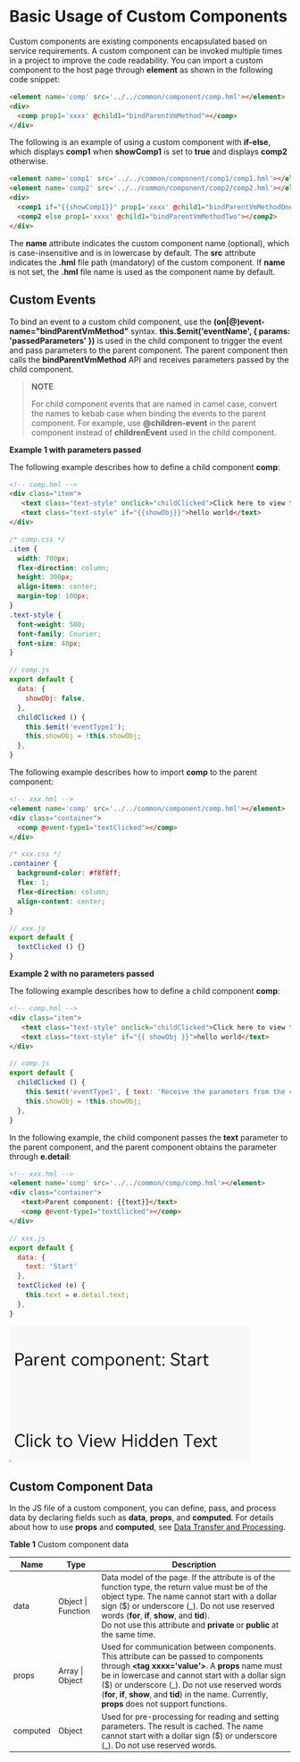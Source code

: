 # Basic Usage of Custom Components

Custom components are existing components encapsulated based on service requirements. A custom component can be invoked multiple times in a project to improve the code readability. You can import a custom component to the host page through **element** as shown in the following code snippet:

```html
<element name='comp' src='../../common/component/comp.hml'></element>
<div>
  <comp prop1='xxxx' @child1="bindParentVmMethod"></comp>
</div>
```

The following is an example of using a custom component with **if-else**, which displays **comp1** when **showComp1** is set to **true** and displays **comp2** otherwise.

```html
<element name='comp1' src='../../common/component/comp1/comp1.hml'></element>
<element name='comp2' src='../../common/component/comp2/comp2.hml'></element>
<div>
  <comp1 if="{{showComp1}}" prop1='xxxx' @child1="bindParentVmMethodOne"></comp1>
  <comp2 else prop1='xxxx' @child1="bindParentVmMethodTwo"></comp2>
</div>
```

The **name** attribute indicates the custom component name (optional), which is case-insensitive and is in lowercase by default. The **src** attribute indicates the **.hml** file path (mandatory) of the custom component. If **name** is not set, the **.hml** file name is used as the component name by default.


## Custom Events

To bind an event to a custom child component, use the **(on|@)event-name="bindParentVmMethod"** syntax. **this.$emit('eventName', { params: 'passedParameters' })** is used in the child component to trigger the event and pass parameters to the parent component. The parent component then calls the **bindParentVmMethod** API and receives parameters passed by the child component.

>  **NOTE**
>
>  For child component events that are named in camel case, convert the names to kebab case when binding the events to the parent component. For example, use **\@children-event** in the parent component instead of **childrenEvent** used in the child component.

**Example 1 with parameters passed**

The following example describes how to define a child component **comp**:

```html
<!-- comp.hml -->
<div class="item">  
   <text class="text-style" onclick="childClicked">Click here to view the hidden text.</text> 
   <text class="text-style" if="{{showObj}}">hello world</text> 
</div>
```

```css
/* comp.css */
.item {  
  width: 700px;   
  flex-direction: column;   
  height: 300px;   
  align-items: center;   
  margin-top: 100px;  
} 
.text-style { 
  font-weight: 500; 
  font-family: Courier; 
  font-size: 40px;
}
```

```js
// comp.js
export default { 
  data: {  
    showObj: false,  
  },  
  childClicked () {  
    this.$emit('eventType1'); 
    this.showObj = !this.showObj;  
  },  
}
```

The following example describes how to import **comp** to the parent component:

```html
<!-- xxx.hml --> 
<element name='comp' src='../../common/component/comp.hml'></element>  
<div class="container">  
  <comp @event-type1="textClicked"></comp>  
</div>
```

```css
/* xxx.css */
.container {  
  background-color: #f8f8ff;  
  flex: 1;  
  flex-direction: column;  
  align-content: center; 
} 
```

```js
// xxx.js
export default {    
  textClicked () {} 
}
```

**Example 2 with no parameters passed**

The following example describes how to define a child component **comp**:

```html
<!-- comp.hml -->
<div class="item">  
   <text class="text-style" onclick="childClicked">Click here to view the hidden text.</text> 
   <text class="text-style" if="{{ showObj }}">hello world</text> 
</div>
```

```js
// comp.js
export default { 
  childClicked () {
    this.$emit('eventType1', { text: 'Receive the parameters from the child component.' });
    this.showObj = !this.showObj;
  },
}
```

In the following example, the child component passes the **text** parameter to the parent component, and the parent component obtains the parameter through **e.detail**:

```html
<!-- xxx.hml -->
<element name='comp' src='../../common/comp/comp.hml'></element>
<div class="container">  
   <text>Parent component: {{text}}</text> 
   <comp @event-type1="textClicked"></comp>  
</div>
```

```js
// xxx.js
export default { 
  data: {
    text: 'Start'
  },
  textClicked (e) {
    this.text = e.detail.text;
  },
}
```

![EventParameters](figures/EventParameters.gif)


## Custom Component Data


In the JS file of a custom component, you can define, pass, and process data by declaring fields such as **data**, **props**, and **computed**. For details about how to use **props** and **computed**, see [Data Transfer and Processing](js-components-custom-props.md).

**Table 1** Custom component data

| Name     | Type           | Description                                    |
| -------- | --------------- | ---------------------------------------- |
| data     | Object \| Function | Data model of the page. If the attribute is of the function type, the return value must be of the object type. The name cannot start with a dollar sign ($) or underscore (\_). Do not use reserved words (**for**, **if**, **show**, and **tid**).<br>Do not use this attribute and **private** or **public** at the same time.|
| props    | Array \| Object    | Used for communication between components. This attribute can be passed to components through **\<tag xxxx='value'>**. A **props** name must be in lowercase and cannot start with a dollar sign ($) or underscore (_). Do not use reserved words (**for**, **if**, **show**, and **tid**) in the name. Currently, **props** does not support functions.|
| computed | Object          | Used for pre-processing for reading and setting parameters. The result is cached. The name cannot start with a dollar sign ($) or underscore (\_). Do not use reserved words.|
